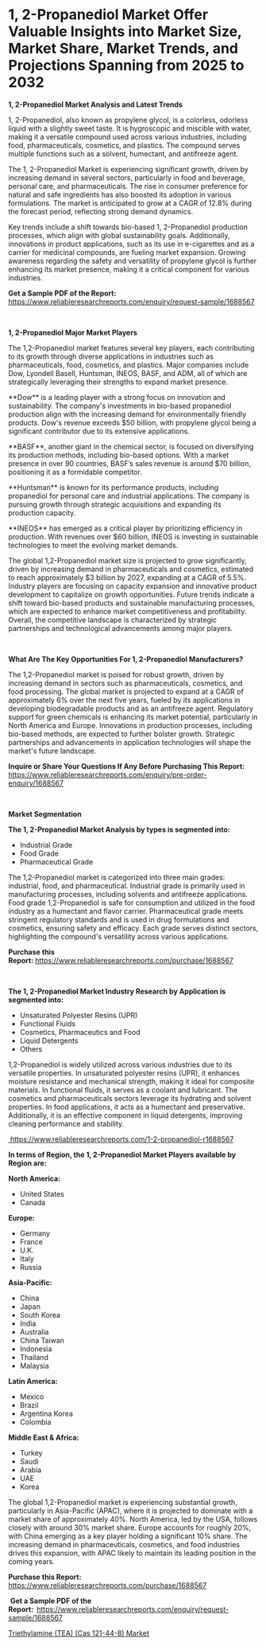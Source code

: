 <p><h1>1, 2-Propanediol Market Offer Valuable Insights into Market Size, Market Share, Market Trends, and Projections Spanning from 2025 to 2032</h1></p><p><strong>1, 2-Propanediol Market Analysis and Latest Trends</strong></p>
<p><p>1, 2-Propanediol, also known as propylene glycol, is a colorless, odorless liquid with a slightly sweet taste. It is hygroscopic and miscible with water, making it a versatile compound used across various industries, including food, pharmaceuticals, cosmetics, and plastics. The compound serves multiple functions such as a solvent, humectant, and antifreeze agent.</p><p>The 1, 2-Propanediol Market is experiencing significant growth, driven by increasing demand in several sectors, particularly in food and beverage, personal care, and pharmaceuticals. The rise in consumer preference for natural and safe ingredients has also boosted its adoption in various formulations. The market is anticipated to grow at a CAGR of 12.8% during the forecast period, reflecting strong demand dynamics. </p><p>Key trends include a shift towards bio-based 1, 2-Propanediol production processes, which align with global sustainability goals. Additionally, innovations in product applications, such as its use in e-cigarettes and as a carrier for medicinal compounds, are fueling market expansion. Growing awareness regarding the safety and versatility of propylene glycol is further enhancing its market presence, making it a critical component for various industries.</p></p>
<p><strong>Get a Sample PDF of the Report:&nbsp;</strong> <a href="https://www.reliableresearchreports.com/enquiry/request-sample/1688567?utm_campaign=3353&utm_medium=2&utm_source=Github&utm_content=ia&utm_term=26032025&utm_id=1-2-propanediol">https://www.reliableresearchreports.com/enquiry/request-sample/1688567</a></p>
<p>&nbsp;</p>
<p><strong>1, 2-Propanediol Major Market Players</strong></p>
<p><p>The 1,2-Propanediol market features several key players, each contributing to its growth through diverse applications in industries such as pharmaceuticals, food, cosmetics, and plastics. Major companies include Dow, Lyondell Basell, Huntsman, INEOS, BASF, and ADM, all of which are strategically leveraging their strengths to expand market presence.</p><p>**Dow** is a leading player with a strong focus on innovation and sustainability. The company's investments in bio-based propanediol production align with the increasing demand for environmentally friendly products. Dow's revenue exceeds $50 billion, with propylene glycol being a significant contributor due to its extensive applications.</p><p>**BASF**, another giant in the chemical sector, is focused on diversifying its production methods, including bio-based options. With a market presence in over 90 countries, BASF’s sales revenue is around $70 billion, positioning it as a formidable competitor.</p><p>**Huntsman** is known for its performance products, including propanediol for personal care and industrial applications. The company is pursuing growth through strategic acquisitions and expanding its production capacity.</p><p>**INEOS** has emerged as a critical player by prioritizing efficiency in production. With revenues over $60 billion, INEOS is investing in sustainable technologies to meet the evolving market demands.</p><p>The global 1,2-Propanediol market size is projected to grow significantly, driven by increasing demand in pharmaceuticals and cosmetics, estimated to reach approximately $3 billion by 2027, expanding at a CAGR of 5.5%. Industry players are focusing on capacity expansion and innovative product development to capitalize on growth opportunities. Future trends indicate a shift toward bio-based products and sustainable manufacturing processes, which are expected to enhance market competitiveness and profitability. Overall, the competitive landscape is characterized by strategic partnerships and technological advancements among major players.</p></p>
<p>&nbsp;</p>
<p><strong>What Are The Key Opportunities For 1, 2-Propanediol Manufacturers?</strong></p>
<p><p>The 1,2-Propanediol market is poised for robust growth, driven by increasing demand in sectors such as pharmaceuticals, cosmetics, and food processing. The global market is projected to expand at a CAGR of approximately 6% over the next five years, fueled by its applications in developing biodegradable products and as an antifreeze agent. Regulatory support for green chemicals is enhancing its market potential, particularly in North America and Europe. Innovations in production processes, including bio-based methods, are expected to further bolster growth. Strategic partnerships and advancements in application technologies will shape the market's future landscape.</p></p>
<p><strong>Inquire or Share Your Questions If Any Before Purchasing This Report:</strong> <a href="https://www.reliableresearchreports.com/enquiry/pre-order-enquiry/1688567?utm_campaign=3353&utm_medium=2&utm_source=Github&utm_content=ia&utm_term=26032025&utm_id=1-2-propanediol">https://www.reliableresearchreports.com/enquiry/pre-order-enquiry/1688567</a></p>
<p>&nbsp;</p>
<p><strong>Market Segmentation</strong></p>
<p><strong>The 1, 2-Propanediol Market Analysis by types is segmented into:</strong></p>
<p><ul><li>Industrial Grade</li><li>Food Grade</li><li>Pharmaceutical Grade</li></ul></p>
<p><p>The 1,2-Propanediol market is categorized into three main grades: industrial, food, and pharmaceutical. Industrial grade is primarily used in manufacturing processes, including solvents and antifreeze applications. Food grade 1,2-Propanediol is safe for consumption and utilized in the food industry as a humectant and flavor carrier. Pharmaceutical grade meets stringent regulatory standards and is used in drug formulations and cosmetics, ensuring safety and efficacy. Each grade serves distinct sectors, highlighting the compound's versatility across various applications.</p></p>
<p><strong>Purchase this Report:&nbsp;</strong><a href="https://www.reliableresearchreports.com/purchase/1688567?utm_campaign=3353&utm_medium=2&utm_source=Github&utm_content=ia&utm_term=26032025&utm_id=1-2-propanediol">https://www.reliableresearchreports.com/purchase/1688567</a></p>
<p>&nbsp;</p>
<p><strong>The 1, 2-Propanediol Market Industry Research by Application is segmented into:</strong></p>
<p><ul><li>Unsaturated Polyester Resins (UPR)</li><li>Functional Fluids</li><li>Cosmetics, Pharmaceutics and Food</li><li>Liquid Detergents</li><li>Others</li></ul></p>
<p><p>1,2-Propanediol is widely utilized across various industries due to its versatile properties. In unsaturated polyester resins (UPR), it enhances moisture resistance and mechanical strength, making it ideal for composite materials. In functional fluids, it serves as a coolant and lubricant. The cosmetics and pharmaceuticals sectors leverage its hydrating and solvent properties. In food applications, it acts as a humectant and preservative. Additionally, it is an effective component in liquid detergents, improving cleaning performance and stability.</p></p>
<p><a href="https://www.reliableresearchreports.com/1-2-propanediol-r1688567?utm_campaign=3353&utm_medium=2&utm_source=Github&utm_content=ia&utm_term=26032025&utm_id=1-2-propanediol">&nbsp;https://www.reliableresearchreports.com/1-2-propanediol-r1688567</a></p>
<p><strong>In terms of Region, the 1, 2-Propanediol Market Players available by Region are:</strong></p>
<p>
    <p> <strong> North America: </strong>
        <ul>
            <li>United States</li>
            <li>Canada</li>
        </ul>
        </p> 
    <p> <strong> Europe: </strong>
        <ul>
            <li>Germany</li>
            <li>France</li>
            <li>U.K.</li>
            <li>Italy</li>
            <li>Russia</li>
        </ul>
        </p> 
    <p> <strong> Asia-Pacific: </strong>
        <ul>
            <li>China</li>
            <li>Japan</li>
            <li>South Korea</li>
            <li>India</li>
            <li>Australia</li>
            <li>China Taiwan</li>
            <li>Indonesia</li>
            <li>Thailand</li>
            <li>Malaysia</li>
        </ul>
        </p> 
    <p> <strong> Latin America: </strong>
        <ul>
            <li>Mexico</li>
            <li>Brazil</li>
            <li>Argentina Korea</li>
            <li>Colombia</li>
        </ul>
        </p> 
    <p> <strong> Middle East & Africa: </strong>
        <ul>
            <li>Turkey</li>
            <li>Saudi</li>
            <li>Arabia</li>
            <li>UAE</li>
            <li>Korea</li>
        </ul>
    </p>
    </p>
<p><p>The global 1,2-Propanediol market is experiencing substantial growth, particularly in Asia-Pacific (APAC), where it is projected to dominate with a market share of approximately 40%. North America, led by the USA, follows closely with around 30% market share. Europe accounts for roughly 20%, with China emerging as a key player holding a significant 10% share. The increasing demand in pharmaceuticals, cosmetics, and food industries drives this expansion, with APAC likely to maintain its leading position in the coming years.</p></p>
<p><strong>Purchase this Report: </strong><a href="https://www.reliableresearchreports.com/purchase/1688567?utm_campaign=3353&utm_medium=2&utm_source=Github&utm_content=ia&utm_term=26032025&utm_id=1-2-propanediol">https://www.reliableresearchreports.com/purchase/1688567</a></p>
<p>&nbsp;<strong>Get a Sample PDF of the Report:&nbsp;&nbsp;</strong><a href="https://www.reliableresearchreports.com/enquiry/request-sample/1688567?utm_campaign=3353&utm_medium=2&utm_source=Github&utm_content=ia&utm_term=26032025&utm_id=1-2-propanediol">https://www.reliableresearchreports.com/enquiry/request-sample/1688567</a></p>
<p><strong></strong></p>
<p><p><a href="https://github.com/spoorsusama/Market-Research-Report-List-1/blob/main/triethylamine-tea-cas-121-44-8-market.md?utm_campaign=3353&utm_medium=2&utm_source=Github&utm_content=ia&utm_term=26032025&utm_id=1-2-propanediol">Triethylamine (TEA) (Cas 121-44-8) Market</a></p></p>